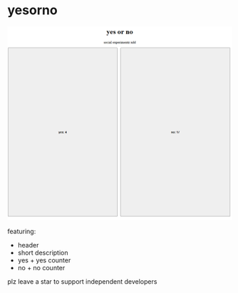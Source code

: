 # yesorno
![image](image.png)

featuring:
- header
- short description
- yes + yes counter
- no + no counter

plz leave a star to support independent developers

